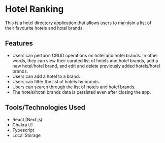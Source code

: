 # Hotel Ranking

This is a hotel directory application that allows users to maintain a list of their favourite hotels and hotel brands.

## Features

* Users can perform CRUD operations on hotel and hotel brands. In other words, they can view their curated list of hotels and hotel brands, add a new hotel/hotel brand, and edit and delete previously added hotels/hotel brands.
* Users can add a hotel to a brand.
* Users can filter the list of hotels by brands.
* Users can search through the list of hotels and hotel brands.
* The hotels/hotel brands data is persisted even after closing the app.

## Tools/Technologies Used
* React (Next.js)
* Chakra UI
* Typescript
* Local Storage